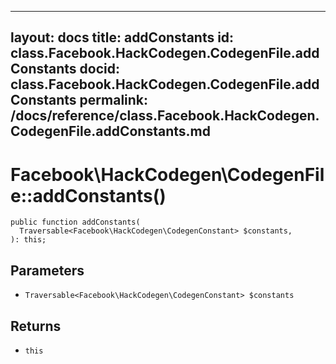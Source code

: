 
***

layout: docs
title: addConstants
id: class.Facebook.HackCodegen.CodegenFile.addConstants
docid: class.Facebook.HackCodegen.CodegenFile.addConstants
permalink: /docs/reference/class.Facebook.HackCodegen.CodegenFile.addConstants.md
---







# Facebook\\HackCodegen\\CodegenFile::addConstants()




``` Hack
public function addConstants(
  Traversable<Facebook\HackCodegen\CodegenConstant> $constants,
): this;
```




## Parameters




* ` Traversable<Facebook\HackCodegen\CodegenConstant> $constants `




## Returns




- ` this `